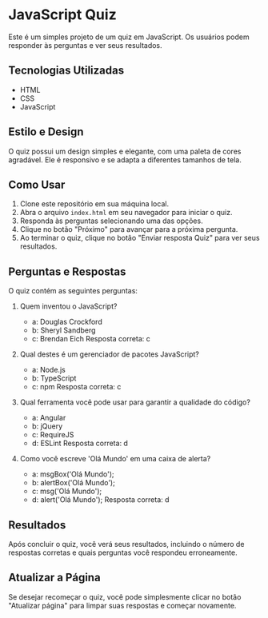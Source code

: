 # JavaScript Quiz

Este é um simples projeto de um quiz em JavaScript. Os usuários podem responder às perguntas e ver seus resultados.

## Tecnologias Utilizadas

- HTML
- CSS
- JavaScript

## Estilo e Design

O quiz possui um design simples e elegante, com uma paleta de cores agradável. Ele é responsivo e se adapta a diferentes tamanhos de tela.

## Como Usar

1. Clone este repositório em sua máquina local.
2. Abra o arquivo `index.html` em seu navegador para iniciar o quiz.
3. Responda às perguntas selecionando uma das opções.
4. Clique no botão "Próximo" para avançar para a próxima pergunta.
5. Ao terminar o quiz, clique no botão "Enviar resposta Quiz" para ver seus resultados.

## Perguntas e Respostas

O quiz contém as seguintes perguntas:

1. Quem inventou o JavaScript?
   - a: Douglas Crockford
   - b: Sheryl Sandberg
   - c: Brendan Eich
   Resposta correta: c

2. Qual destes é um gerenciador de pacotes JavaScript?
   - a: Node.js
   - b: TypeScript
   - c: npm
   Resposta correta: c

3. Qual ferramenta você pode usar para garantir a qualidade do código?
   - a: Angular
   - b: jQuery
   - c: RequireJS
   - d: ESLint
   Resposta correta: d

4. Como você escreve 'Olá Mundo' em uma caixa de alerta?
   - a: msgBox('Olá Mundo');
   - b: alertBox('Olá Mundo');
   - c: msg('Olá Mundo');
   - d: alert('Olá Mundo');
   Resposta correta: d

## Resultados

Após concluir o quiz, você verá seus resultados, incluindo o número de respostas corretas e quais perguntas você respondeu erroneamente.

## Atualizar a Página

Se desejar recomeçar o quiz, você pode simplesmente clicar no botão "Atualizar página" para limpar suas respostas e começar novamente.


